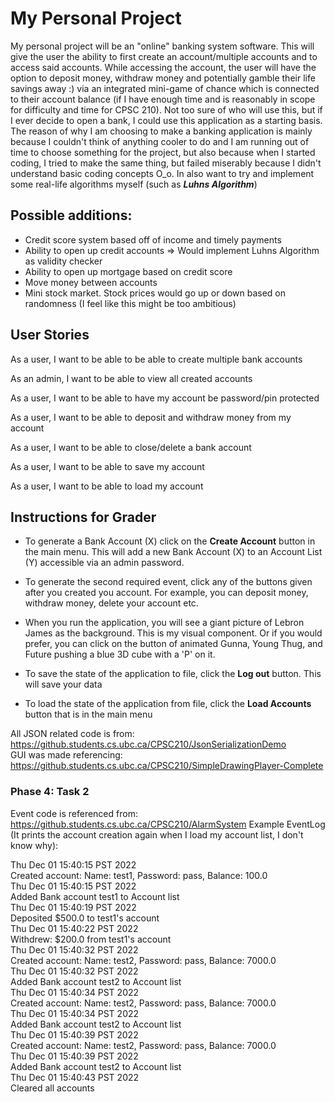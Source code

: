 # My Personal Project

My personal project will be an "online" banking system software. This will give the user the ability to
first create an account/multiple accounts and to access said accounts. While accessing the account, the 
user will have the option to deposit money, withdraw money and potentially gamble their life savings away :)
via an integrated mini-game of chance which is connected to their account balance (if I have enough time 
and is reasonably in scope for difficulty and time for CPSC 210). Not too sure of who will use this, but if 
I ever decide to open a bank, I could use this application as a starting basis. The reason of why I am 
choosing to make a banking application is mainly because I couldn't think of anything cooler to do and I am
running out of time to choose something for the project, but also because when I started coding, I tried to 
make the same thing, but failed miserably because I didn't understand basic coding concepts O_o. In also want to
try and implement some real-life algorithms myself (such as ***Luhns Algorithm***)

## Possible additions:
- Credit score system based off of income and timely payments
- Ability to open up credit accounts => Would implement Luhns Algorithm as validity checker
- Ability to open up mortgage based on credit score
- Move money between accounts
- Mini stock market. Stock prices would go up or down based on randomness (I feel like this might be too ambitious)
 

## User Stories
As a user, I want to be able to be able to create multiple bank accounts

As an admin, I want to be able to view all created accounts

As a user, I want to be able to have my account be password/pin protected

As a user, I want to be able to deposit and withdraw money from my account

As a user, I want to be able to close/delete a bank account

As a user, I want to be able to save my account

As a user, I want to be able to load my account

## Instructions for Grader
- To generate a Bank Account (X) click on the <b>Create Account</b> button in the main menu. This will add a new Bank 
Account (X) to an Account List (Y) accessible via an admin password.

- To generate the second required event, click any of the buttons given after you created you account. For example, you 
can deposit money, withdraw money, delete your account etc.

- When you run the application, you will see a giant picture of Lebron James as the background. This is my visual component.
Or if you would prefer, you can click on the button of animated Gunna, Young Thug, and Future pushing a blue 3D cube with
a 'P' on it.

- To save the state of the application to file, click the <b>Log out</b> button. This will save your data 

- To load the state of the application from file, click the <b>Load Accounts</b> button that is in the main menu

All JSON related code is from: https://github.students.cs.ubc.ca/CPSC210/JsonSerializationDemo <br>
GUI was made referencing: https://github.students.cs.ubc.ca/CPSC210/SimpleDrawingPlayer-Complete 

### Phase 4: Task 2
Event code is referenced from: https://github.students.cs.ubc.ca/CPSC210/AlarmSystem
Example EventLog (It prints the account creation again when I load my account list, 
I don't know why):

Thu Dec 01 15:40:15 PST 2022 <br>
Created account: Name: test1, Password: pass, Balance: 100.0 <br>
Thu Dec 01 15:40:15 PST 2022 <br>
Added Bank account test1 to Account list <br>
Thu Dec 01 15:40:19 PST 2022 <br>
Deposited $500.0 to test1's account <br>
Thu Dec 01 15:40:22 PST 2022 <br>
Withdrew: $200.0 from test1's account <br>
Thu Dec 01 15:40:32 PST 2022 <br>
Created account: Name: test2, Password: pass, Balance: 7000.0 <br>
Thu Dec 01 15:40:32 PST 2022 <br>
Added Bank account test2 to Account list <br>
Thu Dec 01 15:40:34 PST 2022 <br>
Created account: Name: test2, Password: pass, Balance: 7000.0 <br>
Thu Dec 01 15:40:34 PST 2022 <br>
Added Bank account test2 to Account list <br>
Thu Dec 01 15:40:39 PST 2022 <br>
Created account: Name: test2, Password: pass, Balance: 7000.0 <br>
Thu Dec 01 15:40:39 PST 2022 <br>
Added Bank account test2 to Account list <br>
Thu Dec 01 15:40:43 PST 2022 <br>
Cleared all accounts